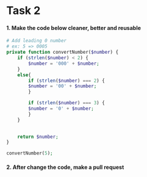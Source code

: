 # Task 2

#### 1. Make the code below cleaner, better and reusable

```php
# Add leading 0 number
# ex: 5 => 0005
private function convertNumber($number) {
    if (strlen($number) < 2) {
        $number = '000' + $number;
    }
    else{
        if (strlen($number) === 2) {
        $number = '00' + $number;
        }

        if (strlen($number) === 3) {
        $number = '0' + $number;
        }
    }
   

    return $number;
}

convertNumber(5);
```

#### 2. After change the code, make a pull request